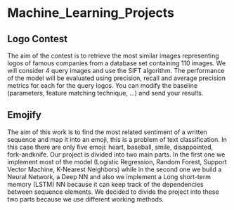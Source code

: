 # Machine_Learning_Projects

## Logo Contest
The aim of the contest is to retrieve the most similar images representing logos of famous companies from a database set containing 110 images. We will consider 4 query images and use the SIFT algorithm. The performance of the model will be evaluated using precision, recall and average precision metrics for each for the query logos. You can modify the baseline (parameters, feature matching technique, ...) and send your results.

## Emojify

The aim of this work is to find the most related sentiment
of a written sequence and map it into an emoji, this is
a problem of text classification. In this case there are only
five emoji: heart, baseball, smile, disappointed, fork-andknife.
Our project is divided into two main parts. In the first
one we implement most of the model
(Logistic Regression, Random Forest, Support Vector Machine,
K-Nearest Neighbors) while in the second one we
build a Neural Network, a Deep NN and also we implement
a Long short-term memory (LSTM) NN because it can keep
track of the dependencies between sequence elements. We
decided to divide the project into these two parts because
we use different working methods.
